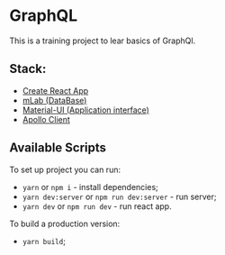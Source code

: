 #  GraphQL
This is a training project to lear basics of GraphQl.

## Stack:
- [Create React App](https://github.com/facebook/create-react-app)
- [mLab (DataBase)](https://mlab.com)
- [Material-UI (Application interface)](https://material-ui.com)
- [Apollo Client](https://www.apollographql.com/docs/react/)

## Available Scripts

To set up project you can run:
- `yarn` or `npm i` - install dependencies;
- `yarn dev:server` or `npm run dev:server` - run server;
- `yarn dev` or `npm run dev` - run react app.

To build a production version:
- `yarn build`;
